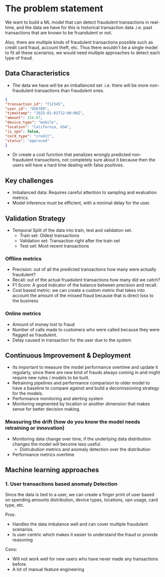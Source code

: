 # The problem statement
We want to build a ML model that can detect fraudulent transactions in real-time, and the data we have for this is historical transaction data .i.e. past transactions that are known to be fruandulent or not.

Also, there are multiple kinds of fraudulent transactions possible such as credit card fraud, account theft, etc. Thus there wouldn't be a single model to fit all these scenarios, we would need multiple approaches to detect each type of fraud.

## Data Characteristics
- The data we have will be an imballanced set .i.e. there will be more non-fraudulent transactions than fraudulent ones.
```json
{
"transaction_id": "T12345",
"user_id": "U56789",
"timestamp": "2025-01-01T12:00:00Z",
"amount": 254.67,
"device_type": "mobile",
"location": "California, USA",
"is_vpn": false,
"card_type": "credit",
"status": "approved"
}
```

- Or create a cost function that penalizes wrongly predicted non-fraudulent transactions, not completely sure about it because then the users will have a hard time dealing with false positives.

## Key challenges
- Imbalanced data: Requires careful attention to sampling and evaluation metrics.
- Model inference must be efficient, with a minimal delay for the user.

## Validation Strategy
- Temporal Split of the data into train, test and validation set.
    - Train set: Oldest transactions
    - Validation set: Transaction right after the train set
    - Test set: Most recent transactions 

### Offline metrics
- Precision: out of all the predicted transactions how many were actually fraudulent?
- Recall: out of the actual fruadulent transactions how many did we catch?
- F1 Score: A good indicator of the balance between precision and recall.
- Cost based metric: we can create a custom metric that takes into account the amount of the missed fraud because that is direct loss to the business

### Online metrics
- Amount of money lost to fraud
- Number of calls made to customers who were called because they were flagged as fraudulent.
- Delay caused in transaction for the user due to the system
 

## Continuous Improvement & Deployment
- Its important to measure the model performance overtime and update it regularly, since there are new kind of frauds always coming in and might require new rules / models to be built.
- Retraining pipelines and performance comparison to older model to have a baseline to compare against and build a decomissioning strategy for the models.
- Performance monitoring and alerting system
- Monitoring segmented by location or another dimension that makes sense for better decision making. 

### Measuring the drift (how do you know the model needs retraining or innovation)
- Monitoring data change over time, if the underlying data distribution changes the model will become less useful. 
    - Distrubution metrics and anomaly detection over the distribution
- Performance metrics overtime
 

## Machine learning approaches

### 1. User transactions based anomaly Detection
Since the data is tied to a user, we can create a finger print of user based on spending amounts distribution, device types, locations, vpn usage, card type, etc.

Pros:
- Handles the data imbalance well and can cover multiple fraudulent scenarios.
- Is user centric which makes it easier to understand the fraud or provide reasoning

Cons:
- Will not work well for new users who have never made any transactions before.
- A lot of manual feature engineering
